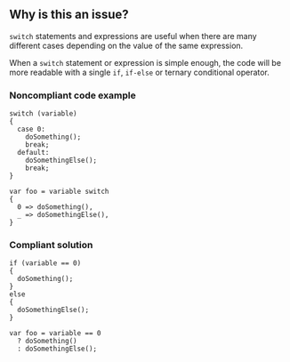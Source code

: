 ## Why is this an issue?

`switch` statements and expressions are useful when there are many different cases depending on the value of the same expression.

When a `switch` statement or expression is simple enough, the code will be more readable with a single `if`,
`if-else` or ternary conditional operator.

### Noncompliant code example

    switch (variable)
    {
      case 0:
        doSomething();
        break;
      default:
        doSomethingElse();
        break;
    }
    
    var foo = variable switch
    {
      0 => doSomething(),
      _ => doSomethingElse(),
    }

### Compliant solution

    if (variable == 0)
    {
      doSomething();
    }
    else
    {
      doSomethingElse();
    }
    
    var foo = variable == 0
      ? doSomething()
      : doSomethingElse();